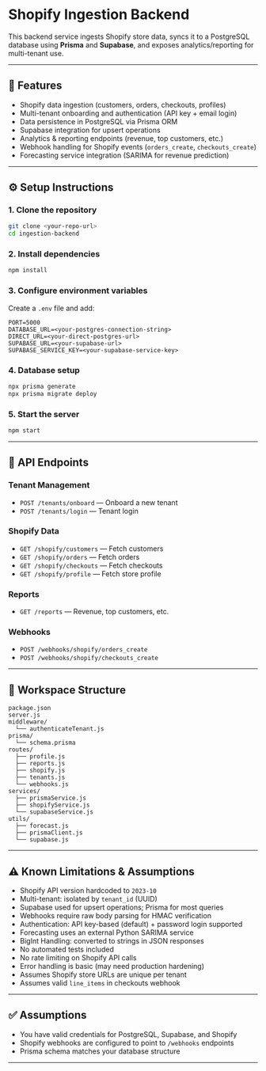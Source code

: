 # Shopify Ingestion Backend

This backend service ingests Shopify store data, syncs it to a PostgreSQL database using **Prisma** and **Supabase**, and exposes analytics/reporting for multi-tenant use.

---

## 🚀 Features

- Shopify data ingestion (customers, orders, checkouts, profiles)
- Multi-tenant onboarding and authentication (API key + email login)
- Data persistence in PostgreSQL via Prisma ORM
- Supabase integration for upsert operations
- Analytics & reporting endpoints (revenue, top customers, etc.)
- Webhook handling for Shopify events (`orders_create`, `checkouts_create`)
- Forecasting service integration (SARIMA for revenue prediction)

---

## ⚙️ Setup Instructions

### 1. Clone the repository

```sh
git clone <your-repo-url>
cd ingestion-backend
```

### 2. Install dependencies

```sh
npm install
```

### 3. Configure environment variables

Create a `.env` file and add:

```
PORT=5000
DATABASE_URL=<your-postgres-connection-string>
DIRECT_URL=<your-direct-postgres-url>
SUPABASE_URL=<your-supabase-url>
SUPABASE_SERVICE_KEY=<your-supabase-service-key>
```

### 4. Database setup

```sh
npx prisma generate
npx prisma migrate deploy
```

### 5. Start the server

```sh
npm start
```

---

## 📡 API Endpoints

### Tenant Management

- `POST /tenants/onboard` — Onboard a new tenant
- `POST /tenants/login` — Tenant login

### Shopify Data

- `GET /shopify/customers` — Fetch customers
- `GET /shopify/orders` — Fetch orders
- `GET /shopify/checkouts` — Fetch checkouts
- `GET /shopify/profile` — Fetch store profile

### Reports

- `GET /reports` — Revenue, top customers, etc.

### Webhooks

- `POST /webhooks/shopify/orders_create`
- `POST /webhooks/shopify/checkouts_create`

---

## 📂 Workspace Structure

```
package.json
server.js
middleware/
  └── authenticateTenant.js
prisma/
  └── schema.prisma
routes/
  ├── profile.js
  ├── reports.js
  ├── shopify.js
  ├── tenants.js
  └── webhooks.js
services/
  ├── prismaService.js
  ├── shopifyService.js
  └── supabaseService.js
utils/
  ├── forecast.js
  ├── prismaClient.js
  └── supabase.js
```

---

## ⚠️ Known Limitations & Assumptions

- Shopify API version hardcoded to `2023-10`
- Multi-tenant: isolated by `tenant_id` (UUID)
- Supabase used for upsert operations; Prisma for most queries
- Webhooks require raw body parsing for HMAC verification
- Authentication: API key-based (default) + password login supported
- Forecasting uses an external Python SARIMA service
- BigInt Handling: converted to strings in JSON responses
- No automated tests included
- No rate limiting on Shopify API calls
- Error handling is basic (may need production hardening)
- Assumes Shopify store URLs are unique per tenant
- Assumes valid `line_items` in checkouts webhook

---

## ✅ Assumptions

- You have valid credentials for PostgreSQL, Supabase, and Shopify
- Shopify webhooks are configured to point to `/webhooks` endpoints
- Prisma schema matches your database structure

---
